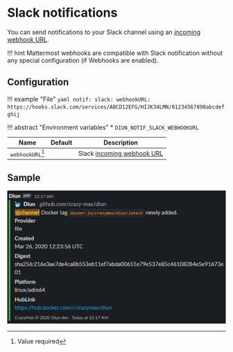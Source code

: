 # Slack notifications

You can send notifications to your Slack channel using an [incoming webhook URL](https://api.slack.com/messaging/webhooks).

!!! hint
    Mattermost webhooks are compatible with Slack notification without any special configuration (if Webhooks are enabled).

## Configuration

!!! example "File"
    ```yaml
    notif:
      slack:
        webhookURL: https://hooks.slack.com/services/ABCD12EFG/HIJK34LMN/01234567890abcdefghij
    ```

!!! abstract "Environment variables"
    * `DIUN_NOTIF_SLACK_WEBHOOKURL`

| Name               | Default       | Description   |
|--------------------|---------------|---------------|
| `webhookURL`[^1]   |               | Slack [incoming webhook URL](https://api.slack.com/messaging/webhooks) |

## Sample

![](../assets/notif/slack.png)

[^1]: Value required
